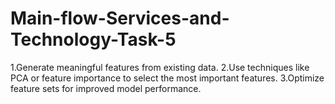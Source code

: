 # Main-flow-Services-and-Technology-Task-5
1.Generate meaningful features from existing data.
2.Use techniques like PCA or feature importance to select the most important features.
3.Optimize feature sets for improved model performance.
